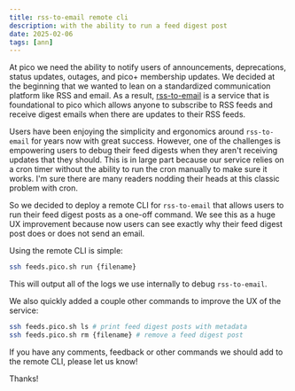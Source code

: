 ```yaml
---
title: rss-to-email remote cli
description: with the ability to run a feed digest post
date: 2025-02-06
tags: [ann]
---
```


At pico we need the ability to notify users of announcements, deprecations,
status updates, outages, and pico+ membership updates. We decided at the
beginning that we wanted to lean on a standardized communication platform like
RSS and email. As a result, [rss-to-email](https://pico.sh/feeds) is a service
that is foundational to pico which allows anyone to subscribe to RSS feeds and
receive digest emails when there are updates to their RSS feeds.

Users have been enjoying the simplicity and ergonomics around `rss-to-email` for
years now with great success. However, one of the challenges is empowering users
to debug their feed digests when they aren't receiving updates that they should.
This is in large part because our service relies on a cron timer without the
ability to run the cron manually to make sure it works. I'm sure there are many
readers nodding their heads at this classic problem with cron.

So we decided to deploy a remote CLI for `rss-to-email` that allows users to run
their feed digest posts as a one-off command. We see this as a huge UX
improvement because now users can see exactly why their feed digest post does or
does not send an email.

Using the remote CLI is simple:

```bash
ssh feeds.pico.sh run {filename}
```

This will output all of the logs we use internally to debug `rss-to-email`.

We also quickly added a couple other commands to improve the UX of the service:

```bash
ssh feeds.pico.sh ls # print feed digest posts with metadata
ssh feeds.pico.sh rm {filename} # remove a feed digest post
```

If you have any comments, feedback or other commands we should add to the remote
CLI, please let us know!

Thanks!
